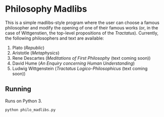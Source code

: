 # Philosophy Madlibs
This is a simple madlibs-style program where the user can choose a famous philosopher and modify the opening of one of their famous works (or, in the case of Wittgenstien, the top-level propositions of the _Tractatus_). Currently, the following philosophers and text are available:
1. Plato (_Republic_)
2. Aristotle (_Metaphysics_)
3. Rene Descartes (_Meditations of First Philosophy_ (text coming soon))
4. David Hume (_An Enquiry concerning Human Understanding_)
5. Ludwig Wittgenstein (_Tractatus Logico-Philosophicus_ (text coming soon))

## Running
Runs on Python 3.
```
python philo_madlibs.py
